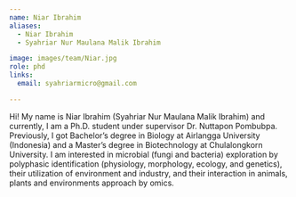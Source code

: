 ```yaml
---
name: Niar Ibrahim
aliases:
  - Niar Ibrahim
  - Syahriar Nur Maulana Malik Ibrahim

image: images/team/Niar.jpg
role: phd
links:
  email: syahriarmicro@gmail.com

---
```


Hi! My name is Niar Ibrahim (Syahriar Nur Maulana Malik Ibrahim) and currently, I am a Ph.D. student under supervisor Dr. Nuttapon Pombubpa. Previously, I got Bachelor’s degree in Biology at Airlangga University (Indonesia) and a Master’s degree in Biotechnology at Chulalongkorn University. I am interested in microbial (fungi and bacteria) exploration by polyphasic identification (physiology, morphology, ecology, and genetics), their utilization of environment and industry, and their interaction in animals, plants and environments approach by omics.
